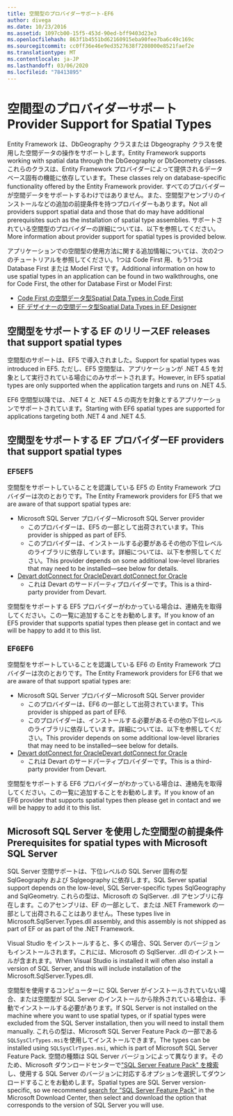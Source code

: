 ```yaml
---
title: 空間型のプロバイダーサポート-EF6
author: divega
ms.date: 10/23/2016
ms.assetid: 1097cb00-15f5-453d-90ed-bff9403d23e3
ms.openlocfilehash: 863f1b4551bd62160915eba90fee7ba6c49c169c
ms.sourcegitcommit: cc0ff36e46e9ed3527638f7208000e8521faef2e
ms.translationtype: MT
ms.contentlocale: ja-JP
ms.lasthandoff: 03/06/2020
ms.locfileid: "78413895"
---
```

# <a name="provider-support-for-spatial-types"></a><span data-ttu-id="484e0-102">空間型のプロバイダーサポート</span><span class="sxs-lookup"><span data-stu-id="484e0-102">Provider Support for Spatial Types</span></span>
<span data-ttu-id="484e0-103">Entity Framework は、DbGeography クラスまたは Dbgeography クラスを使用した空間データの操作をサポートします。</span><span class="sxs-lookup"><span data-stu-id="484e0-103">Entity Framework supports working with spatial data through the DbGeography or DbGeometry classes.</span></span> <span data-ttu-id="484e0-104">これらのクラスは、Entity Framework プロバイダーによって提供されるデータベース固有の機能に依存しています。</span><span class="sxs-lookup"><span data-stu-id="484e0-104">These classes rely on database-specific functionality offered by the Entity Framework provider.</span></span> <span data-ttu-id="484e0-105">すべてのプロバイダーが空間データをサポートするわけではありません。また、空間型アセンブリのインストールなどの追加の前提条件を持つプロバイダーもあります。</span><span class="sxs-lookup"><span data-stu-id="484e0-105">Not all providers support spatial data and those that do may have additional prerequisites such as the installation of spatial type assemblies.</span></span> <span data-ttu-id="484e0-106">サポートされている空間型のプロバイダーの詳細については、以下を参照してください。</span><span class="sxs-lookup"><span data-stu-id="484e0-106">More information about provider support for spatial types is provided below.</span></span>  

<span data-ttu-id="484e0-107">アプリケーションでの空間型の使用方法に関する追加情報については、次の2つのチュートリアルを参照してください。1つは Code First 用、もう1つは Database First または Model First です。</span><span class="sxs-lookup"><span data-stu-id="484e0-107">Additional information on how to use spatial types in an application can be found in two walkthroughs, one for Code First, the other for Database First or Model First:</span></span>  

- [<span data-ttu-id="484e0-108">Code First の空間データ型</span><span class="sxs-lookup"><span data-stu-id="484e0-108">Spatial Data Types in Code First</span></span>](~/ef6/modeling/code-first/data-types/spatial.md)  
- [<span data-ttu-id="484e0-109">EF デザイナーの空間データ型</span><span class="sxs-lookup"><span data-stu-id="484e0-109">Spatial Data Types in EF Designer</span></span>](~/ef6/modeling/designer/data-types/spatial.md)  

## <a name="ef-releases-that-support-spatial-types"></a><span data-ttu-id="484e0-110">空間型をサポートする EF のリリース</span><span class="sxs-lookup"><span data-stu-id="484e0-110">EF releases that support spatial types</span></span>  

<span data-ttu-id="484e0-111">空間型のサポートは、EF5 で導入されました。</span><span class="sxs-lookup"><span data-stu-id="484e0-111">Support for spatial types was introduced in EF5.</span></span> <span data-ttu-id="484e0-112">ただし、EF5 空間型は、アプリケーションが .NET 4.5 を対象として実行されている場合にのみサポートされます。</span><span class="sxs-lookup"><span data-stu-id="484e0-112">However, in EF5 spatial types are only supported when the application targets and runs on .NET 4.5.</span></span>  

<span data-ttu-id="484e0-113">EF6 空間型以降では、.NET 4 と .NET 4.5 の両方を対象とするアプリケーションでサポートされています。</span><span class="sxs-lookup"><span data-stu-id="484e0-113">Starting with EF6 spatial types are supported for applications targeting both .NET 4 and .NET 4.5.</span></span>  

## <a name="ef-providers-that-support-spatial-types"></a><span data-ttu-id="484e0-114">空間型をサポートする EF プロバイダー</span><span class="sxs-lookup"><span data-stu-id="484e0-114">EF providers that support spatial types</span></span>  

### <a name="ef5"></a><span data-ttu-id="484e0-115">EF5</span><span class="sxs-lookup"><span data-stu-id="484e0-115">EF5</span></span>  

<span data-ttu-id="484e0-116">空間型をサポートしていることを認識している EF5 の Entity Framework プロバイダーは次のとおりです。</span><span class="sxs-lookup"><span data-stu-id="484e0-116">The Entity Framework providers for EF5 that we are aware of that support spatial types are:</span></span>  

- <span data-ttu-id="484e0-117">Microsoft SQL Server プロバイダー</span><span class="sxs-lookup"><span data-stu-id="484e0-117">Microsoft SQL Server provider</span></span>  
    - <span data-ttu-id="484e0-118">このプロバイダーは、EF5 の一部として出荷されています。</span><span class="sxs-lookup"><span data-stu-id="484e0-118">This provider is shipped as part of EF5.</span></span>  
    - <span data-ttu-id="484e0-119">このプロバイダーは、インストールする必要があるその他の下位レベルのライブラリに依存しています。詳細については、以下を参照してください。</span><span class="sxs-lookup"><span data-stu-id="484e0-119">This provider depends on some additional low-level libraries that may need to be installed—see below for details.</span></span>  
- [<span data-ttu-id="484e0-120">Devart dotConnect for Oracle</span><span class="sxs-lookup"><span data-stu-id="484e0-120">Devart dotConnect for Oracle</span></span>](https://www.devart.com/dotconnect/oracle/)  
    - <span data-ttu-id="484e0-121">これは Devart のサードパーティプロバイダーです。</span><span class="sxs-lookup"><span data-stu-id="484e0-121">This is a third-party provider from Devart.</span></span>  

<span data-ttu-id="484e0-122">空間型をサポートする EF5 プロバイダーがわかっている場合は、連絡先を取得してください。この一覧に追加することをお勧めします。</span><span class="sxs-lookup"><span data-stu-id="484e0-122">If you know of an EF5 provider that supports spatial types then please get in contact and we will be happy to add it to this list.</span></span>  

### <a name="ef6"></a><span data-ttu-id="484e0-123">EF6</span><span class="sxs-lookup"><span data-stu-id="484e0-123">EF6</span></span>  

<span data-ttu-id="484e0-124">空間型をサポートしていることを認識している EF6 の Entity Framework プロバイダーは次のとおりです。</span><span class="sxs-lookup"><span data-stu-id="484e0-124">The Entity Framework providers for EF6 that we are aware of that support spatial types are:</span></span>  

- <span data-ttu-id="484e0-125">Microsoft SQL Server プロバイダー</span><span class="sxs-lookup"><span data-stu-id="484e0-125">Microsoft SQL Server provider</span></span>  
    - <span data-ttu-id="484e0-126">このプロバイダーは、EF6 の一部として出荷されています。</span><span class="sxs-lookup"><span data-stu-id="484e0-126">This provider is shipped as part of EF6.</span></span>  
    - <span data-ttu-id="484e0-127">このプロバイダーは、インストールする必要があるその他の下位レベルのライブラリに依存しています。詳細については、以下を参照してください。</span><span class="sxs-lookup"><span data-stu-id="484e0-127">This provider depends on some additional low-level libraries that may need to be installed—see below for details.</span></span>  
- [<span data-ttu-id="484e0-128">Devart dotConnect for Oracle</span><span class="sxs-lookup"><span data-stu-id="484e0-128">Devart dotConnect for Oracle</span></span>](https://www.devart.com/dotconnect/oracle/)  
    - <span data-ttu-id="484e0-129">これは Devart のサードパーティプロバイダーです。</span><span class="sxs-lookup"><span data-stu-id="484e0-129">This is a third-party provider from Devart.</span></span>  

<span data-ttu-id="484e0-130">空間型をサポートする EF6 プロバイダーがわかっている場合は、連絡先を取得してください。この一覧に追加することをお勧めします。</span><span class="sxs-lookup"><span data-stu-id="484e0-130">If you know of an EF6 provider that supports spatial types then please get in contact and we will be happy to add it to this list.</span></span>  

## <a name="prerequisites-for-spatial-types-with-microsoft-sql-server"></a><span data-ttu-id="484e0-131">Microsoft SQL Server を使用した空間型の前提条件</span><span class="sxs-lookup"><span data-stu-id="484e0-131">Prerequisites for spatial types with Microsoft SQL Server</span></span>  

<span data-ttu-id="484e0-132">SQL Server 空間サポートは、下位レベルの SQL Server 固有の型 SqlGeography および Sqlgeography に依存します。</span><span class="sxs-lookup"><span data-stu-id="484e0-132">SQL Server spatial support depends on the low-level, SQL Server-specific types SqlGeography and SqlGeometry.</span></span> <span data-ttu-id="484e0-133">これらの型は、Microsoft の SqlServer. .dll アセンブリに存在します。このアセンブリは、EF の一部として、または .NET Framework の一部として出荷されることはありません。</span><span class="sxs-lookup"><span data-stu-id="484e0-133">These types live in Microsoft.SqlServer.Types.dll assembly, and this assembly is not shipped as part of EF or as part of the .NET Framework.</span></span>  

<span data-ttu-id="484e0-134">Visual Studio をインストールすると、多くの場合、SQL Server のバージョンもインストールされます。これには、Microsoft の SqlServer. .dll のインストールが含まれます。</span><span class="sxs-lookup"><span data-stu-id="484e0-134">When Visual Studio is installed it will often also install a version of SQL Server, and this will include installation of the Microsoft.SqlServer.Types.dll.</span></span>  

<span data-ttu-id="484e0-135">空間型を使用するコンピューターに SQL Server がインストールされていない場合、または空間型が SQL Server のインストールから除外されている場合は、手動でインストールする必要があります。</span><span class="sxs-lookup"><span data-stu-id="484e0-135">If SQL Server is not installed on the machine where you want to use spatial types, or if spatial types were excluded from the SQL Server installation, then you will need to install them manually.</span></span> <span data-ttu-id="484e0-136">これらの型は、Microsoft SQL Server Feature Pack の一部である `SQLSysClrTypes.msi`を使用してインストールできます。</span><span class="sxs-lookup"><span data-stu-id="484e0-136">The types can be installed using `SQLSysClrTypes.msi`, which is part of Microsoft SQL Server Feature Pack.</span></span> <span data-ttu-id="484e0-137">空間の種類は SQL Server バージョンによって異なります。そのため、Microsoft ダウンロードセンターで["SQL Server Feature Pack" を検索](https://www.microsoft.com/search/result.aspx?q=sql+server+feature+pack)し、使用する SQL Server のバージョンに対応するオプションを選択してダウンロードすることをお勧めします。</span><span class="sxs-lookup"><span data-stu-id="484e0-137">Spatial types are SQL Server version-specific, so we recommend [search for "SQL Server Feature Pack"](https://www.microsoft.com/search/result.aspx?q=sql+server+feature+pack) in the Microsoft Download Center, then select and download the option that corresponds to the version of SQL Server you will use.</span></span>

